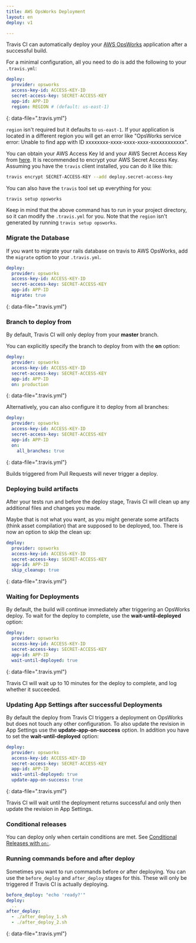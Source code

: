 ```yaml
---
title: AWS OpsWorks Deployment
layout: en
deploy: v1

---
```


Travis CI can automatically deploy your [AWS OpsWorks](https://aws.amazon.com/en/opsworks/) application after a successful build.

For a minimal configuration, all you need to do is add the following to your `.travis.yml`:

```yaml
deploy:
  provider: opsworks
  access-key-id: ACCESS-KEY-ID
  secret-access-key: SECRET-ACCESS-KEY
  app-id: APP-ID
  region: REGION # (default: us-east-1)
```
{: data-file=".travis.yml"}

`region` isn't required but it defaults to `us-east-1`. If your application is located in a different region you will get an error like "OpsWorks service error: Unable to find app with ID xxxxxxxx-xxxx-xxxx-xxxx-xxxxxxxxxxxx".

You can obtain your AWS Access Key Id and your AWS Secret Access Key from [here](https://console.aws.amazon.com/iam/home?#security_credential). It is recommended to encrypt your AWS Secret Access Key. Assuming you have the `travis` client installed, you can do it like this:

```bash
travis encrypt SECRET-ACCESS-KEY --add deploy.secret-access-key
```

You can also have the `travis` tool set up everything for you:

```bash
travis setup opsworks
```

Keep in mind that the above command has to run in your project directory, so it can modify the `.travis.yml` for you. Note that the `region` isn't generated by running `travis setup opsworks`.

### Migrate the Database

If you want to migrate your rails database on travis to AWS OpsWorks, add the `migrate` option to your `.travis.yml`.

```yaml
deploy:
  provider: opsworks
  access-key-id: ACCESS-KEY-ID
  secret-access-key: SECRET-ACCESS-KEY
  app-id: APP-ID
  migrate: true
```
{: data-file=".travis.yml"}

### Branch to deploy from

By default, Travis CI will only deploy from your **master** branch.

You can explicitly specify the branch to deploy from with the **on** option:

```yaml
deploy:
  provider: opsworks
  access-key-id: ACCESS-KEY-ID
  secret-access-key: SECRET-ACCESS-KEY
  app-id: APP-ID
  on: production
```
{: data-file=".travis.yml"}

Alternatively, you can also configure it to deploy from all branches:

```yaml
deploy:
  provider: opsworks
  access-key-id: ACCESS-KEY-ID
  secret-access-key: SECRET-ACCESS-KEY
  app-id: APP-ID
  on:
    all_branches: true
```
{: data-file=".travis.yml"}

Builds triggered from Pull Requests will never trigger a deploy.

### Deploying build artifacts

After your tests run and before the deploy stage, Travis CI will clean up any additional files and changes you made.

Maybe that is not what you want, as you might generate some artifacts (think asset compilation) that are supposed to be deployed, too. There is now an option to skip the clean up:

```yaml
deploy:
  provider: opsworks
  access-key-id: ACCESS-KEY-ID
  secret-access-key: SECRET-ACCESS-KEY
  app-id: APP-ID
  skip_cleanup: true
```
{: data-file=".travis.yml"}

### Waiting for Deployments

By default, the build will continue immediately after triggering an OpsWorks
deploy. To wait for the deploy to complete, use the **wait-until-deployed**
option:

```yaml
deploy:
  provider: opsworks
  access-key-id: ACCESS-KEY-ID
  secret-access-key: SECRET-ACCESS-KEY
  app-id: APP-ID
  wait-until-deployed: true
```
{: data-file=".travis.yml"}

Travis CI will wait up to 10 minutes for the deploy to complete, and log
whether it succeeded.

### Updating App Settings after successful Deployments

By default the deploy from Travis CI triggers a deployment on OpsWorks but does not touch any other configuration. To also update the revision in App Settings use the **update-app-on-success** option. In addition you have to set the **wait-until-deployed** option:

```yaml
deploy:
  provider: opsworks
  access-key-id: ACCESS-KEY-ID
  secret-access-key: SECRET-ACCESS-KEY
  app-id: APP-ID
  wait-until-deployed: true
  update-app-on-success: true
```
{: data-file=".travis.yml"}

Travis CI will wait until the deployment returns successful and only then update the revision in App Settings.

### Conditional releases

You can deploy only when certain conditions are met.
See [Conditional Releases with `on:`](/user/deployment#conditional-releases-with-on).

### Running commands before and after deploy

Sometimes you want to run commands before or after deploying. You can use the `before_deploy` and `after_deploy` stages for this. These will only be triggered if Travis CI is actually deploying.

```yaml
before_deploy: "echo 'ready?'"
deploy:
  ..
after_deploy:
  - ./after_deploy_1.sh
  - ./after_deploy_2.sh
```
{: data-file=".travis.yml"}
